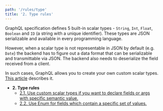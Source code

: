 ```yaml
---
path: '/rules/type'
title: '2. Type rules'
---
```


GraphQL specification defines 5 built-in scalar types - `String`, `Int`, `Float`, `Boolean` and `ID` (a string with a unique identifier). These types are JSON serializable and available in every programming language.

However, when a scalar type is not representable in JSON by default (e.g. `Date`) the backend has to figure out a data format that can be serializable and transmittable via JSON. The backend also needs to deserialize the field received from a client.

In such cases, GraphQL allows you to create your own custom scalar types. [This article](../types/README.md#custom-scalar-types) describes it.

- **2. Type rules**
  - [2.1. Use custom scalar types if you want to declare fields or args with specific semantic value.](./type-custom-scalars.md)
  - [2.2. Use Enum for fields which contain a specific set of values.](./type-enumerable.md)
